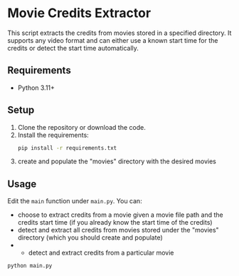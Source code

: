 # Movie Credits Extractor

This script extracts the credits from movies stored in a specified directory. It supports any video format and can either use a known start time for the credits or detect the start time automatically.

## Requirements

- Python 3.11+


## Setup

1. Clone the repository or download the code.
2. Install the requirements:
    ```bash
    pip install -r requirements.txt
    ```
3. create and populate the "movies" directory with the desired movies

## Usage

Edit the `main` function under `main.py`. You can:

- choose to extract credits from a movie given a movie file path and the credits start time (if you already know the start time of the credits)
- detect and extract all credits from movies stored under the "movies" directory (which you should create and populate)
- - detect and extract credits from a particular movie

```bash
python main.py

```

